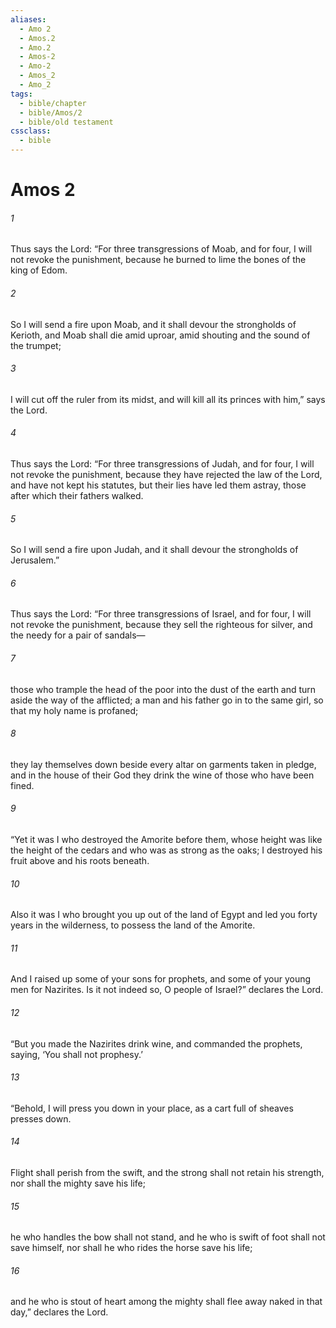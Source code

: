 ```yaml
---
aliases:
  - Amo 2
  - Amos.2
  - Amo.2
  - Amos-2
  - Amo-2
  - Amos_2
  - Amo_2
tags:
  - bible/chapter
  - bible/Amos/2
  - bible/old testament
cssclass:
  - bible
---
```


# Amos 2

###### 1
Thus says the Lord: “For three transgressions of Moab, and for four, I will not revoke the punishment, because he burned to lime the bones of the king of Edom.
###### 2
So I will send a fire upon Moab, and it shall devour the strongholds of Kerioth, and Moab shall die amid uproar, amid shouting and the sound of the trumpet;
###### 3
I will cut off the ruler from its midst, and will kill all its princes with him,” says the Lord.
###### 4
Thus says the Lord: “For three transgressions of Judah, and for four, I will not revoke the punishment, because they have rejected the law of the Lord, and have not kept his statutes, but their lies have led them astray, those after which their fathers walked.
###### 5
So I will send a fire upon Judah, and it shall devour the strongholds of Jerusalem.”
###### 6
Thus says the Lord: “For three transgressions of Israel, and for four, I will not revoke the punishment, because they sell the righteous for silver, and the needy for a pair of sandals—
###### 7
those who trample the head of the poor into the dust of the earth and turn aside the way of the afflicted; a man and his father go in to the same girl, so that my holy name is profaned;
###### 8
they lay themselves down beside every altar on garments taken in pledge, and in the house of their God they drink the wine of those who have been fined.
###### 9
“Yet it was I who destroyed the Amorite before them, whose height was like the height of the cedars and who was as strong as the oaks; I destroyed his fruit above and his roots beneath.
###### 10
Also it was I who brought you up out of the land of Egypt and led you forty years in the wilderness, to possess the land of the Amorite.
###### 11
And I raised up some of your sons for prophets, and some of your young men for Nazirites. Is it not indeed so, O people of Israel?” declares the Lord.
###### 12
“But you made the Nazirites drink wine, and commanded the prophets, saying, ‘You shall not prophesy.’
###### 13
“Behold, I will press you down in your place, as a cart full of sheaves presses down.
###### 14
Flight shall perish from the swift, and the strong shall not retain his strength, nor shall the mighty save his life;
###### 15
he who handles the bow shall not stand, and he who is swift of foot shall not save himself, nor shall he who rides the horse save his life;
###### 16
and he who is stout of heart among the mighty shall flee away naked in that day,” declares the Lord.


